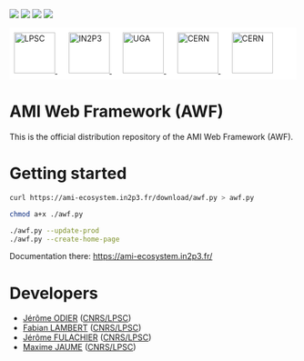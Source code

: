 [![][License img]][License]
[![][SrcRepo img]][SrcRepo]
[![][DistRepo img]][DistRepo]
![][BuildStatus img]

<div style="background-color: white; padding: 0.5rem;">
	<a href="http://lpsc.in2p3.fr/" target="_blank">
		<img src="https://ami.web.cern.ch/images/logo_lpsc.png" alt="LPSC" height="72" />
	</a>
	&nbsp;&nbsp;&nbsp;&nbsp;
	<a href="http://www.in2p3.fr/" target="_blank">
		<img src="https://ami.web.cern.ch/images/logo_in2p3.png" alt="IN2P3" height="72" />
	</a>
	&nbsp;&nbsp;&nbsp;&nbsp;
	<a href="http://www.univ-grenoble-alpes.fr/" target="_blank">
		<img src="https://ami.web.cern.ch/images/logo_uga.png" alt="UGA" height="72" />
	</a>
	&nbsp;&nbsp;&nbsp;&nbsp;
	<a href="http://home.cern/" target="_blank">
		<img src="https://ami.web.cern.ch/images/logo_atlas.png" alt="CERN" height="72" />
	</a>
	&nbsp;&nbsp;&nbsp;&nbsp;
	<a href="http://atlas.cern/" target="_blank">
		<img src="https://ami.web.cern.ch/images/logo_cern.png" alt="CERN" height="72" />
	</a>
</div>

AMI Web Framework (AWF)
=======================

This is the official distribution repository of the AMI Web Framework (AWF).

Getting started
===============

```bash
curl https://ami-ecosystem.in2p3.fr/download/awf.py > awf.py

chmod a+x ./awf.py

./awf.py --update-prod
./awf.py --create-home-page
```

Documentation there: https://ami-ecosystem.in2p3.fr/

Developers
==========

* [Jérôme ODIER](https://annuaire.in2p3.fr/4121-4467/jerome-odier) ([CNRS/LPSC](http://lpsc.in2p3.fr/))
* [Fabian LAMBERT](https://annuaire.in2p3.fr/3087-3350/fabian-lambert) ([CNRS/LPSC](http://lpsc.in2p3.fr/))
* [Jérôme FULACHIER](https://annuaire.in2p3.fr/2061-2240/jerome-fulachier) ([CNRS/LPSC](http://lpsc.in2p3.fr/))
* [Maxime JAUME]() ([CNRS/LPSC](http://lpsc.in2p3.fr/))

[License]:http://www.cecill.info/licences/Licence_CeCILL-C_V1-en.txt
[License img]:https://img.shields.io/badge/license-CeCILL--C-blue.svg

[SrcRepo]:https://gitlab.in2p3.fr/ami-team/AMIWebFramework
[SrcRepo img]:https://img.shields.io/badge/src%20repo-gitlab.in2p3.fr-success

[DistRepo]:https://github.com/ami-team/awf-dist
[DistRepo img]:https://img.shields.io/badge/dist%20repo-github.com-success

[BuildStatus img]:https://ami-ecosystem.in2p3.fr/cicd/buildStatus/icon/?job=AWF_Distribution
